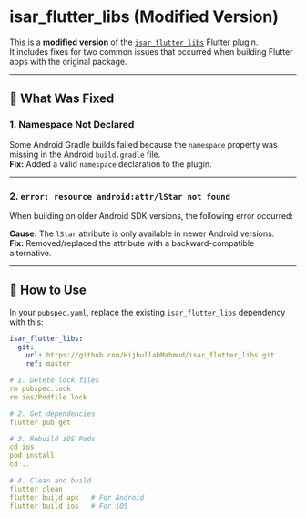 # isar_flutter_libs (Modified Version)

This is a **modified version** of the [`isar_flutter_libs`](https://isar.dev) Flutter plugin.  
It includes fixes for two common issues that occurred when building Flutter apps with the original package.

---

## 🔧 What Was Fixed

### 1. Namespace Not Declared
Some Android Gradle builds failed because the `namespace` property was missing in the Android `build.gradle` file.  
**Fix:** Added a valid `namespace` declaration to the plugin.

---

### 2. `error: resource android:attr/lStar not found`
When building on older Android SDK versions, the following error occurred:

**Cause:** The `lStar` attribute is only available in newer Android versions.  
**Fix:** Removed/replaced the attribute with a backward-compatible alternative.

---

## 🚀 How to Use

In your `pubspec.yaml`, replace the existing `isar_flutter_libs` dependency with this:

```yaml
isar_flutter_libs:
  git:
    url: https://github.com/HijbullahMahmud/isar_flutter_libs.git
    ref: master

# 1. Delete lock files
rm pubspec.lock
rm ios/Podfile.lock

# 2. Get dependencies
flutter pub get

# 3. Rebuild iOS Pods
cd ios
pod install
cd ..

# 4. Clean and build
flutter clean
flutter build apk   # For Android
flutter build ios   # For iOS

